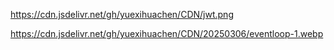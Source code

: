 https://cdn.jsdelivr.net/gh/yuexihuachen/CDN/jwt.png


https://cdn.jsdelivr.net/gh/yuexihuachen/CDN/20250306/eventloop-1.webp


